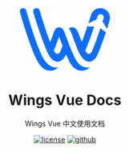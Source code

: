 <div align="center">
  <a href="https://github.com/kaivanwong/wings-vue-docs" target="_blank">
    <img width="180" src="./public/logo.svg"/>
  </a>
</div>

<div align="center">
  <h1>Wings Vue Docs</h1>
  <div>
  
  Wings Vue 中文使用文档

[![license](https://img.shields.io/github/license/kaivanwong/wings-vue-docs)](./LICENSE)
[![github](https://img.shields.io/github/package-json/v/kaivanwong/wings-vue-docs)](https://github.com/kaivanwong/wings-vue-docs)

  </div>
</div>
